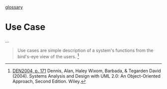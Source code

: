 [glossary](glossary.md)

# Use Case

...  


> Use cases are simple description of a system's functions from the bird's-eye view of the users. [^1]  

[^1]: [DEN2004, p. 171](../references/books/Systems-Analysis-and-Design-with-UML-Version-2-0-An-Object-Oriented-Approach.md) Dennis, Alan, Haley Wixom, Barbada, & Tegarden David (2004). Systems Analysis and Design with UML 2.0: An Object-Oriented Approach, Second Edition. Wiley.  

